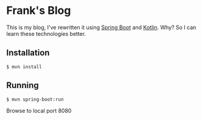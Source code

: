 # Frank's Blog

This is my blog, I've rewritten it using [Spring Boot](http://projects.spring.io/spring-boot/)
and [Kotlin](http://kotlinlang.org/). Why? So I can learn these technologies better.

## Installation

`$ mvn install`

## Running

`$ mvn spring-boot:run`

Browse to local port 8080